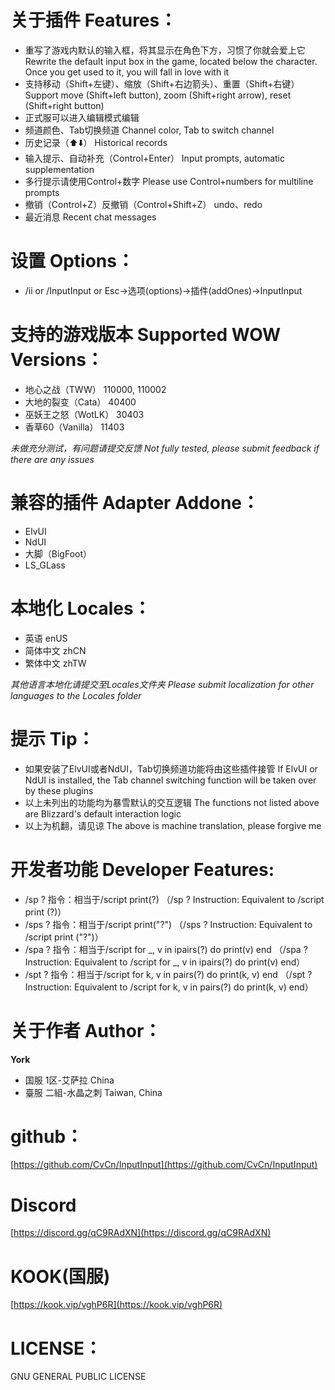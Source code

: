 
# 关于插件 Features：
- 重写了游戏内默认的输入框，将其显示在角色下方，习惯了你就会爱上它 Rewrite the default input box in the game, located below the character. Once you get used to it, you will fall in love with it
- 支持移动（Shift+左键）、缩放（Shift+右边箭头）、重置（Shift+右键）Support move (Shift+left button), zoom (Shift+right arrow), reset (Shift+right button)
- 正式服可以进入编辑模式编辑
- 频道颜色、Tab切换频道 Channel color, Tab to switch channel
- 历史记录（⬆️⬇️） Historical records
- 输入提示、自动补充（Control+Enter） Input prompts, automatic supplementation
- 多行提示请使用Control+数字 Please use Control+numbers for multiline prompts
- 撤销（Control+Z）反撤销（Control+Shift+Z） undo、redo
- 最近消息 Recent chat messages

# 设置 Options：
- /ii or /InputInput or Esc->选项(options)->插件(addOnes)->InputInput

# 支持的游戏版本 Supported WOW Versions：
- 地心之战（TWW） 110000, 110002
- 大地的裂变（Cata） 40400
- 巫妖王之怒（WotLK） 30403
- 香草60（Vanilla） 11403

*未做充分测试，有问题请提交反馈 Not fully tested, please submit feedback if there are any issues*

# 兼容的插件 Adapter Addone：
- ElvUI
- NdUI
- 大脚（BigFoot）
- LS_GLass

# 本地化 Locales：
- 英语 enUS
- 简体中文 zhCN
- 繁体中文 zhTW

*其他语言本地化请提交至Locales文件夹 Please submit localization for other languages to the Locales folder*

# 提示 Tip：
- 如果安装了ElvUI或者NdUI，Tab切换频道功能将由这些插件接管 If ElvUI or NdUI is installed, the Tab channel switching function will be taken over by these plugins
- 以上未列出的功能均为暴雪默认的交互逻辑 The functions not listed above are Blizzard's default interaction logic
- 以上为机翻，请见谅 The above is machine translation, please forgive me

# 开发者功能 Developer Features:
- /sp ? 指令：相当于/script print(?) （/sp ?  Instruction: Equivalent to /script print (?)）
- /sps ? 指令：相当于/script print("?") （/sps ?  Instruction: Equivalent to /script print ("?")）
- /spa ? 指令：相当于/script for _, v in ipairs(?) do print(v) end （/spa ?  Instruction: Equivalent to /script for _, v in ipairs(?) do print(v) end）
- /spt ? 指令：相当于/script for k, v in pairs(?) do print(k, v) end （/spt ?  Instruction: Equivalent to /script for k, v in pairs(?) do print(k, v) end）

# 关于作者 Author：
**York**
- 国服 1区-艾萨拉 China
- 臺服 二組-水晶之刺 Taiwan, China

# github：
[https://github.com/CvCn/InputInput](https://github.com/CvCn/InputInput)

# Discord
[https://discord.gg/qC9RAdXN](https://discord.gg/qC9RAdXN)

# KOOK(国服)
[https://kook.vip/vghP6R](https://kook.vip/vghP6R)

# LICENSE：
GNU GENERAL PUBLIC LICENSE